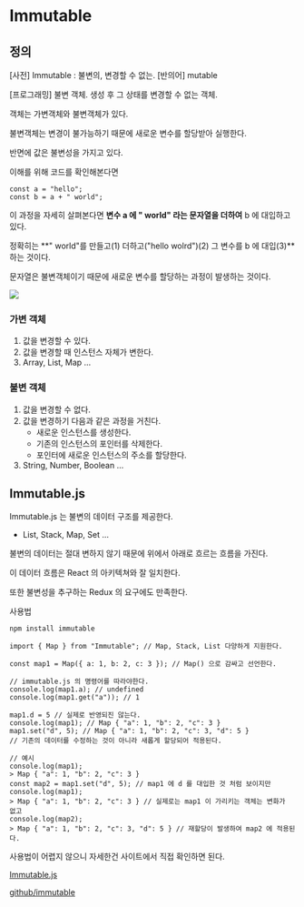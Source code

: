 # Immutable

## 정의

[사전] Immutable : 불변의, 변경할 수 없는. [반의어] mutable

[프로그래밍] 불변 객체. 생성 후 그 상태를 변경할 수 없는 객체.

객체는 가변객체와 불변객체가 있다.

불변객체는 변경이 불가능하기 때문에 새로운 변수를 할당받아 실행한다.

반면에 값은 불변성을 가지고 있다.



이해를 위해 코드를 확인해본다면

```
const a = "hello";
const b = a + " world";
```

이 과정을 자세히 살펴본다면 **변수 a 에 " world" 라는 문자열을 더하여** b 에 대입하고 있다.

정확히는 **" world"를 만들고(1) 더하고("hello wolrd")(2) 그 변수를 b 에 대입(3)**하는 것이다.

문자열은 불변객체이기 때문에 새로운 변수를 할당하는 과정이 발생하는 것이다.



![](/heap.png)



### 가변 객체

1. 값을 변경할 수 있다.
2. 값을 변경할 때 인스턴스 자체가 변한다.
3. Array, List, Map …

### 불변 객체

1. 값을 변경할 수 없다.
2. 값을 변경하기 다음과 같은 과정을 거친다.
   - 새로운 인스턴스를 생성한다.
   - 기존의 인스턴스의 포인터를 삭제한다.
   - 포인터에 새로운 인스턴스의 주소를 할당한다.
3. String, Number, Boolean …



## Immutable.js

Immutable.js 는 불변의 데이터 구조를 제공한다.

- List, Stack, Map, Set …

불변의 데이터는 절대 변하지 않기 때문에 위에서 아래로 흐르는 흐름을 가진다.

이 데이터 흐름은 React 의 아키텍쳐와 잘 일치한다.

또한 불변성을 추구하는 Redux 의 요구에도 만족한다.



사용법

```
npm install immutable
```

```
import { Map } from "Immutable"; // Map, Stack, List 다양하게 지원한다.

const map1 = Map({ a: 1, b: 2, c: 3 }); // Map() 으로 감싸고 선언한다.

// immutable.js 의 명령어를 따라야한다.
console.log(map1.a); // undefined
console.log(map1.get("a")); // 1

map1.d = 5 // 실제로 반영되진 않는다.
console.log(map1); // Map { "a": 1, "b": 2, "c": 3 }
map1.set("d", 5); // Map { "a": 1, "b": 2, "c": 3, "d": 5 }
// 기존의 데이터를 수정하는 것이 아니라 새롭게 할당되어 적용된다.

// 예시
console.log(map1);
> Map { "a": 1, "b": 2, "c": 3 }
const map2 = map1.set("d", 5); // map1 에 d 를 대입한 것 처럼 보이지만
console.log(map1);
> Map { "a": 1, "b": 2, "c": 3 } // 실제로는 map1 이 가리키는 객체는 변화가 없고
console.log(map2);
> Map { "a": 1, "b": 2, "c": 3, "d": 5 } // 재할당이 발생하여 map2 에 적용된다.
```



사용법이 어렵지 않으니 자세한건 사이트에서 직접 확인하면 된다.

[Immutable.js](https://facebook.github.io/immutable-js/)

[github/immutable](https://github.com/facebook/immutable-js/)